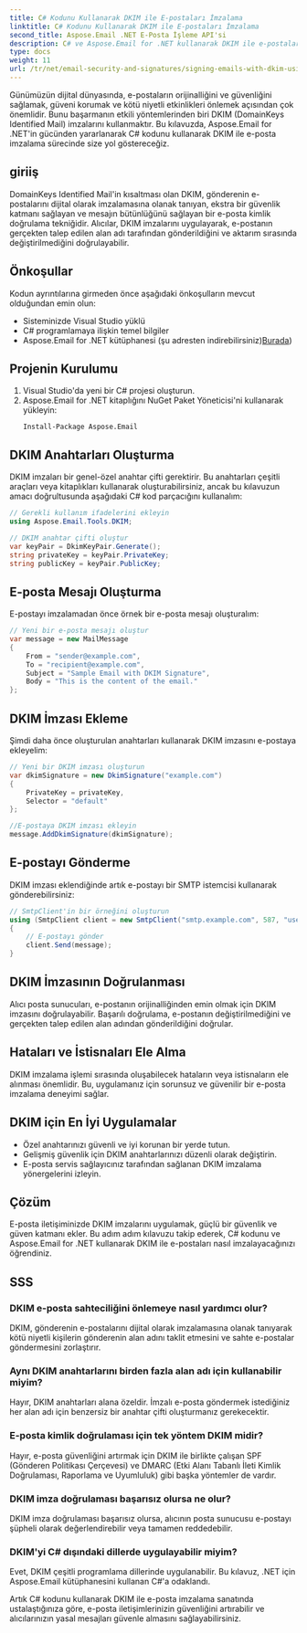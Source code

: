 ```yaml
---
title: C# Kodunu Kullanarak DKIM ile E-postaları İmzalama
linktitle: C# Kodunu Kullanarak DKIM ile E-postaları İmzalama
second_title: Aspose.Email .NET E-Posta İşleme API'si
description: C# ve Aspose.Email for .NET kullanarak DKIM ile e-postalarınızın güvenliğini sağlamayı öğrenin. Kaynak koduyla adım adım kılavuz. E-posta güvenini ve orijinalliğini artırın.
type: docs
weight: 11
url: /tr/net/email-security-and-signatures/signing-emails-with-dkim-using-csharp-code/
---
```


Günümüzün dijital dünyasında, e-postaların orijinalliğini ve güvenliğini sağlamak, güveni korumak ve kötü niyetli etkinlikleri önlemek açısından çok önemlidir. Bunu başarmanın etkili yöntemlerinden biri DKIM (DomainKeys Identified Mail) imzalarını kullanmaktır. Bu kılavuzda, Aspose.Email for .NET'in gücünden yararlanarak C# kodunu kullanarak DKIM ile e-posta imzalama sürecinde size yol göstereceğiz.

## giriiş

DomainKeys Identified Mail'in kısaltması olan DKIM, gönderenin e-postalarını dijital olarak imzalamasına olanak tanıyan, ekstra bir güvenlik katmanı sağlayan ve mesajın bütünlüğünü sağlayan bir e-posta kimlik doğrulama tekniğidir. Alıcılar, DKIM imzalarını uygulayarak, e-postanın gerçekten talep edilen alan adı tarafından gönderildiğini ve aktarım sırasında değiştirilmediğini doğrulayabilir.

## Önkoşullar

Kodun ayrıntılarına girmeden önce aşağıdaki önkoşulların mevcut olduğundan emin olun:

- Sisteminizde Visual Studio yüklü
- C# programlamaya ilişkin temel bilgiler
-  Aspose.Email for .NET kütüphanesi (şu adresten indirebilirsiniz)[Burada](https://releases.aspose.com/email/net))

## Projenin Kurulumu

1. Visual Studio'da yeni bir C# projesi oluşturun.
2. Aspose.Email for .NET kitaplığını NuGet Paket Yöneticisi'ni kullanarak yükleyin:
   ```
   Install-Package Aspose.Email
   ```

## DKIM Anahtarları Oluşturma

DKIM imzaları bir genel-özel anahtar çifti gerektirir. Bu anahtarları çeşitli araçları veya kitaplıkları kullanarak oluşturabilirsiniz, ancak bu kılavuzun amacı doğrultusunda aşağıdaki C# kod parçacığını kullanalım:

```csharp
// Gerekli kullanım ifadelerini ekleyin
using Aspose.Email.Tools.DKIM;

// DKIM anahtar çifti oluştur
var keyPair = DkimKeyPair.Generate();
string privateKey = keyPair.PrivateKey;
string publicKey = keyPair.PublicKey;
```

## E-posta Mesajı Oluşturma

E-postayı imzalamadan önce örnek bir e-posta mesajı oluşturalım:

```csharp
// Yeni bir e-posta mesajı oluştur
var message = new MailMessage
{
    From = "sender@example.com",
    To = "recipient@example.com",
    Subject = "Sample Email with DKIM Signature",
    Body = "This is the content of the email."
};
```

## DKIM İmzası Ekleme

Şimdi daha önce oluşturulan anahtarları kullanarak DKIM imzasını e-postaya ekleyelim:

```csharp
// Yeni bir DKIM imzası oluşturun
var dkimSignature = new DkimSignature("example.com")
{
    PrivateKey = privateKey,
    Selector = "default"
};

//E-postaya DKIM imzası ekleyin
message.AddDkimSignature(dkimSignature);
```

## E-postayı Gönderme

DKIM imzası eklendiğinde artık e-postayı bir SMTP istemcisi kullanarak gönderebilirsiniz:

```csharp
// SmtpClient'in bir örneğini oluşturun
using (SmtpClient client = new SmtpClient("smtp.example.com", 587, "username", "password"))
{
    // E-postayı gönder
    client.Send(message);
}
```

## DKIM İmzasının Doğrulanması

Alıcı posta sunucuları, e-postanın orijinalliğinden emin olmak için DKIM imzasını doğrulayabilir. Başarılı doğrulama, e-postanın değiştirilmediğini ve gerçekten talep edilen alan adından gönderildiğini doğrular.

## Hataları ve İstisnaları Ele Alma

DKIM imzalama işlemi sırasında oluşabilecek hataların veya istisnaların ele alınması önemlidir. Bu, uygulamanız için sorunsuz ve güvenilir bir e-posta imzalama deneyimi sağlar.

## DKIM için En İyi Uygulamalar

- Özel anahtarınızı güvenli ve iyi korunan bir yerde tutun.
- Gelişmiş güvenlik için DKIM anahtarlarınızı düzenli olarak değiştirin.
- E-posta servis sağlayıcınız tarafından sağlanan DKIM imzalama yönergelerini izleyin.

## Çözüm

E-posta iletişiminizde DKIM imzalarını uygulamak, güçlü bir güvenlik ve güven katmanı ekler. Bu adım adım kılavuzu takip ederek, C# kodunu ve Aspose.Email for .NET kullanarak DKIM ile e-postaları nasıl imzalayacağınızı öğrendiniz.

## SSS

### DKIM e-posta sahteciliğini önlemeye nasıl yardımcı olur?

DKIM, gönderenin e-postalarını dijital olarak imzalamasına olanak tanıyarak kötü niyetli kişilerin gönderenin alan adını taklit etmesini ve sahte e-postalar göndermesini zorlaştırır.

### Aynı DKIM anahtarlarını birden fazla alan adı için kullanabilir miyim?

Hayır, DKIM anahtarları alana özeldir. İmzalı e-posta göndermek istediğiniz her alan adı için benzersiz bir anahtar çifti oluşturmanız gerekecektir.

### E-posta kimlik doğrulaması için tek yöntem DKIM midir?

Hayır, e-posta güvenliğini artırmak için DKIM ile birlikte çalışan SPF (Gönderen Politikası Çerçevesi) ve DMARC (Etki Alanı Tabanlı İleti Kimlik Doğrulaması, Raporlama ve Uyumluluk) gibi başka yöntemler de vardır.

### DKIM imza doğrulaması başarısız olursa ne olur?

DKIM imza doğrulaması başarısız olursa, alıcının posta sunucusu e-postayı şüpheli olarak değerlendirebilir veya tamamen reddedebilir.

### DKIM'yi C# dışındaki dillerde uygulayabilir miyim?

Evet, DKIM çeşitli programlama dillerinde uygulanabilir. Bu kılavuz, .NET için Aspose.Email kütüphanesini kullanan C#'a odaklandı.

Artık C# kodunu kullanarak DKIM ile e-posta imzalama sanatında ustalaştığınıza göre, e-posta iletişimlerinizin güvenliğini artırabilir ve alıcılarınızın yasal mesajları güvenle almasını sağlayabilirsiniz.